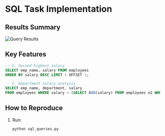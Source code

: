 # SQL Task Implementation

## Results Summary
![Query Results](Screenshot_2025-06-12_174900.png)

## Key Features
```sql
-- 1. Second highest salary
SELECT emp_name, salary FROM employees 
ORDER BY salary DESC LIMIT 1 OFFSET 1;

-- 2. Department salary analysis
SELECT emp_name, department, salary
FROM employees WHERE salary > (SELECT AVG(salary) FROM employees e2 WHERE e2.department = employees.department);
```

## How to Reproduce
1. Run:
   ```bash
   python sql_queries.py
   ```
